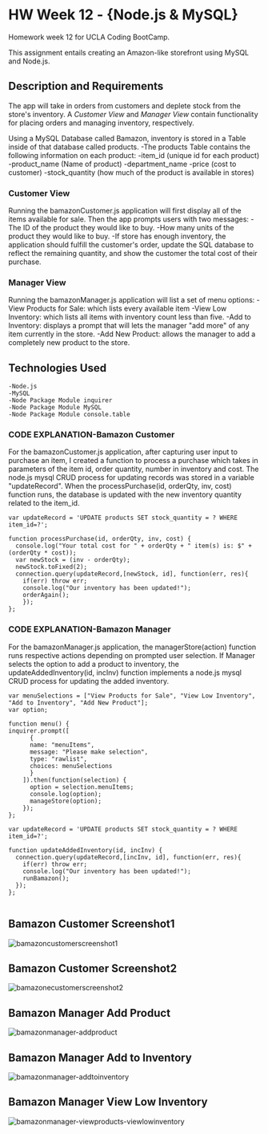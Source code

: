 # HW Week 12 - {Node.js & MySQL}
Homework week 12 for UCLA Coding BootCamp.

This assignment entails creating an Amazon-like storefront using MySQL and Node.js.

## Description and Requirements
The app will take in orders from customers and deplete stock from the store's inventory. A *Customer View* and *Manager View* contain functionality for placing orders and managing inventory, respectively.

Using a MySQL Database called Bamazon, inventory is stored in a Table inside of that database called products.
	-The products Table contains the following information on each product:
		-item_id (unique id for each product)
		-product_name (Name of product)
		-department_name
		-price (cost to customer)
		-stock_quantity (how much of the product is available in stores)


### Customer View
Running the bamazonCustomer.js application will first display all of the items available for sale.
Then the app prompts users with two messages:
	-The ID of the product they would like to buy.
	-How many units of the product they would like to buy.
	-If store has enough inventory, the application should fulfill the customer's order, update the SQL database to reflect the remaining quantity, and show the customer the total cost of their purchase.


### Manager View
Running the bamazonManager.js application will list a set of menu options:
	-View Products for Sale: which lists every available item
	-View Low Inventory: which lists all items with inventory count less than five.
	-Add to Inventory: displays a prompt that will lets the manager "add more" of any item currently in the store.
	-Add New Product: allows the manager to add a completely new product to the store.

## Technologies Used
	-Node.js
	-MySQL
	-Node Package Module inquirer
	-Node Package Module MySQL
	-Node Package Module console.table


### CODE EXPLANATION-Bamazon Customer
For the bamazonCustomer.js application, after capturing user input to purchase an item, I created a function to process a purchase which takes in parameters of the item id, order quantity, number in inventory and cost. The node.js mysql CRUD process for updating records was stored in a variable "updateRecord". When the processPurchase(id, orderQty, inv, cost) function runs, the database is updated with the new inventory quantity related to the item_id.

```
var updateRecord = 'UPDATE products SET stock_quantity = ? WHERE item_id=?';

function processPurchase(id, orderQty, inv, cost) {
  console.log("Your total cost for " + orderQty + " item(s) is: $" + (orderQty * cost));
  var newStock = (inv - orderQty);
  newStock.toFixed(2);
  connection.query(updateRecord,[newStock, id], function(err, res){
    if(err) throw err;
    console.log("Our inventory has been updated!");
    orderAgain();
    });
};

```

### CODE EXPLANATION-Bamazon Manager
For the bamazonManager.js application, the managerStore(action) function runs respective actions depending on prompted user selection.
If Manager selects the option to add a product to inventory, the updateAddedInventory(id, incInv) function implements a node.js mysql CRUD process for updating the added inventory.

```
var menuSelections = ["View Products for Sale", "View Low Inventory", "Add to Inventory", "Add New Product"];
var option;

function menu() {
inquirer.prompt([
      {
      name: "menuItems",
      message: "Please make selection",
      type: "rawlist",
      choices: menuSelections
      }
    ]).then(function(selection) {
      option = selection.menuItems;
      console.log(option);
      manageStore(option);
    });
};

var updateRecord = 'UPDATE products SET stock_quantity = ? WHERE item_id=?';

function updateAddedInventory(id, incInv) {
  connection.query(updateRecord,[incInv, id], function(err, res){
    if(err) throw err;
    console.log("Our inventory has been updated!");
    runBamazon();
  });
};
 
```
## Bamazon Customer Screenshot1
![bamazoncustomerscreenshot1](https://cloud.githubusercontent.com/assets/22284225/25300897/e0231662-26ce-11e7-884c-b3279264c378.png)

## Bamazon Customer Screenshot2
![bamazonecustomerscreenshot2](https://cloud.githubusercontent.com/assets/22284225/25300911/1614c9be-26cf-11e7-989f-de83cdaadde3.png)

## Bamazon Manager Add Product
![bamazonmanager-addproduct](https://cloud.githubusercontent.com/assets/22284225/25300926/91d02436-26cf-11e7-95d0-ae36c2ec6143.png)

## Bamazon Manager Add to Inventory
![bamazonmanager-addtoinventory](https://cloud.githubusercontent.com/assets/22284225/25300931/bf25df52-26cf-11e7-8e10-341a71b6c09d.png)

## Bamazon Manager View Low Inventory
![bamazonmanager-viewproducts-viewlowinventory](https://cloud.githubusercontent.com/assets/22284225/25300939/038ae660-26d0-11e7-853d-9d4863788857.png)
